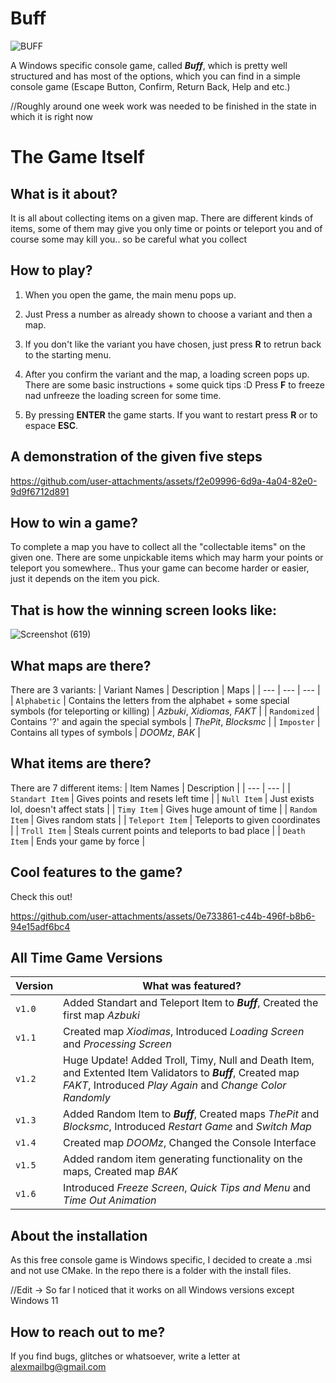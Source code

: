 # Buff

![BUFF](https://github.com/user-attachments/assets/142ff15f-e922-4272-bbb9-80bbc70d3833)

A Windows specific console game, called ***Buff***, which is pretty well structured and has most of the options, which you can find in a simple console game (Escape Button, Confirm, Return Back, Help and etc.)

//Roughly around one week work was needed to be finished in the state in which it is right now

# The Game Itself

What is it about?
-

It is all about collecting items on a given map. There are different kinds of items, some of them may give you only time or points or teleport you and of course some may kill you.. so be careful what you collect

How to play?
-

1. When you open the game, the main menu pops up. 

2. Just Press a number as already shown to choose a variant and then a map.

3. If you don't like the variant you have chosen, just press **R** to retrun back to the starting menu.

4. After you confirm the variant and the map, a loading screen pops up. There are some basic instructions + some quick tips :D
Press **F** to freeze nad unfreeze the loading screen for some time.

5. By pressing **ENTER** the game starts. If you want to restart press **R** or to espace **ESC**.

A demonstration of the given five steps 
-

https://github.com/user-attachments/assets/f2e09996-6d9a-4a04-82e0-9d9f6712d891

How to win a game?
-

To complete a map you have to collect all the "collectable items" on the given one. There are some unpickable items which may harm your points or teleport you somewhere.. Thus your game can become harder or easier, just it depends on the item you pick.

That is how the winning screen looks like:
-

![Screenshot (619)](https://github.com/user-attachments/assets/ad952cc3-a6a8-48b3-a1e3-b9590663b6bc)

What maps are there?
-

There are 3 variants:
| Variant Names | Description | Maps |
| --- | --- | --- |
| `Alphabetic` | Contains the letters from the alphabet + some special symbols (for teleporting or killing) | *Azbuki*, *Xidiomas*, *FAKT* |
| `Randomized` | Contains '?' and again the special symbols | *ThePit*, *Blocksmc* |
| `Imposter` | Contains all types of symbols | *DOOMz*, *BAK* |

What items are there?
-

There are 7 different items:
| Item Names | Description |
| --- | --- |
| `Standart Item` | Gives points and resets left time |
| `Null Item` | Just exists lol, doesn't affect stats |
| `Timy Item` | Gives huge amount of time |
| `Random Item` | Gives random stats |
| `Teleport Item` | Teleports to given coordinates |
| `Troll Item` | Steals current points and teleports to bad place |
| `Death Item` | Ends your game by force |

Cool features to the game?
-

Check this out!

https://github.com/user-attachments/assets/0e733861-c44b-496f-b8b6-94e15adf6bc4

All Time Game Versions
-
| Version | What was featured? |
| -- | --- |
| `v1.0` | Added Standart and Teleport Item to ***Buff***, Created the first map *Azbuki* |
| `v1.1` | Created map *Xiodimas*, Introduced *Loading Screen* and *Processing Screen* |
| `v1.2` | Huge Update! Added Troll, Timy, Null and Death Item, and Extented Item Validators to ***Buff***, Created map *FAKT*, Introduced *Play Again* and *Change Color Randomly* |
| `v1.3` | Added Random Item to ***Buff***, Created maps *ThePit* and *Blocksmc*, Introduced *Restart Game* and *Switch Map* |
| `v1.4` | Created map *DOOMz*, Changed the Console Interface |
| `v1.5` | Added random item generating functionality on the maps, Created map *BAK* |
| `v1.6` | Introduced *Freeze Screen*, *Quick Tips and Menu* and *Time Out Animation* |

About the installation 
-

As this free console game is Windows specific, I decided to create a .msi and not use CMake. In the repo there is a folder with the install files.

//Edit -> So far I noticed that it works on all Windows versions except Windows 11

How to reach out to me?
-

If you find bugs, glitches or whatsoever, write a letter at [alexmailbg@gmail.com](https://mail.google.com/mail/u/0/?tab=rm&ogbl#inbox?compose=DmwnWtMmVfvBlVtNfXmBQMFMqLfKrsJNxhktRkCGZfzkPkNLTdnRmBDkXBZhxzFxjQsfhpHTSkhl)
